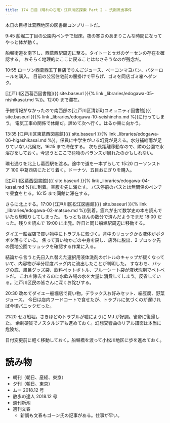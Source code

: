 ```yaml
---
title: 174 日目（晴れのち雨）江戸川区探索 Part 2 - 洗剤流出事件
---
```


本日の目標は葛西地区の図書館コンプリートだ。

9:45 船堀二丁目の公園内ベンチで起床。夜の寒さのあまりこんな時間になってやっと体が動く。

船堀街道を南下し、西葛西駅周辺に至る。タイトーとセガのゲーセンの存在を確認する。
おそらく地理的にここに戻ることはなさそうなのが残念だ。

10:55 ローソン西葛西五丁目店でりんごジュース、ベーコンマヨパン、バターロールを購入。
目前の公営住宅前の腰掛けで平らげ、ゴミを同店ゴミ箱へダンク。

[江戸川区西葛西図書館]({{ site.baseurl }}{% link _libraries/edogawa-05-nishikasai.md %})。12:00 まで滞在。

予備情報がなかったので南西部の[江戸川区清新町コミュニティ図書館]({{ site.baseurl }}{% link _libraries/edogawa-10-seishincho.md %})に行ってしまう。
電気工事の関係で休館だ。諦めて次へ行く。はるか東に向かう。

13:35 [江戸川区東葛西図書館]({{ site.baseurl }}{% link _libraries/edogawa-06-higashikasai.md %})。係員に中学生がいる幻覚が見える。水分補給雨が足りていない兆候だ。16:15 まで滞在する。
次も長距離移動なので、隣の公園で水浴びをしておく。今思うとここで荷物のバランスが崩れたのかもしれない。

環七通りを北上し葛西駅を渡る。途中で道を一本ずらして
15:20 ローソンストア 100 中葛西店にたどり着く。ドーナツ、五目おにぎりを購入。

[江戸川区葛西図書館]({{ site.baseurl }}{% link _libraries/edogawa-04-kasai.md %})に到着。空腹を先に満たす。
バス停前のバスとは無関係のベンチで昼食をとる。16:15 まで同館に滞在する。

さらに北上する。17:00 [江戸川区松江図書館]({{ site.baseurl }}{% link _libraries/edogawa-02-matsue.md %})到着。疲れが出て数学史の本を読んでいたら居眠りしてしまった。
もっともほんの数分で済んだようでまだ 18:00 だった。残りを読んで 19:00 に出発。昨日と同じ船堀駅周辺に移動する。

ダイエー船堀店で買い物中にトラブルに気づく。背中のリュックから液体がポタポタ落ちている。
焦って買い物かごの中身を戻し、店外に脱出、2 ブロック先の団地公園でリュックを確認する作業に入る。

結論から言うと先日入れ替えた選択用液体洗剤のボトルのキャップが緩くなっていて、内容物が半分程度バッグ内に流出したことが判明した。
すなわち、バッグの底、風呂グッズ袋、飲料ペットボトル、ブルーシート袋が液状洗剤でベトベトだ。
これを除去するのに水飲み場の水を大量に消費してしまう。反省している。江戸川区民の皆さんに深くお詫びする。

20:30 改めてダイエー船堀店で買い物。デラックスお好みセット、絹豆腐、野菜ジュース。
今日は店内フードコートで食せたが、トラブルに気づくのが遅ければ今頃パニックだった。

21:20 セガ船堀。さきほどのトラブルが嘘にように MJ が好調。雀帝に復帰した。
余剰硬貨でノスタルジアも進めておく。幻想交響曲のリアル譜面は本当に危険だ。

日付変更前に軽く移動しておく。船堀橋を渡って小松川地区に歩を進めておく。

# 読み物

* 朝刊（朝日、産経、東京）
* 夕刊（朝日、東京）
* ムー 2018.12 号
* 散歩の達人 2018.12 号
* 週刊新潮
* 週刊文春
  * 新調も文春もゴーン氏の記事がある。仕事が早い。

